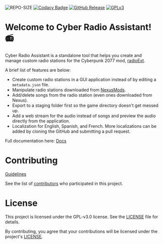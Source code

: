 ![REPO-SIZE](https://img.shields.io/github/repo-size/ethan-hann/CyberRadio-Assistant)
[![Codacy Badge](https://app.codacy.com/project/badge/Grade/210b2b0ad9a748a6a35e3f7048acdf95)](https://app.codacy.com/gh/ethan-hann/CyberRadio-Assistant/dashboard?utm_source=gh&utm_medium=referral&utm_content=&utm_campaign=Badge_grade)
[![GitHub Release](https://img.shields.io/github/v/release/ethan-hann/CyberRadio-Assistant?include_prereleases&display_name=release&style=flat)](https://github.com/ethan-hann/CyberRadio-Assistant/releases)
[![GPLv3](https://img.shields.io/static/v1.svg?label=📃%20License&message=GPL%20v3.0&color=informational)](https://choosealicense.com/licenses/gpl-3.0/)

# Welcome to Cyber Radio Assistant! 📻

Cyber Radio Assistant is a standalone tool that helps you create and manage custom radio stations for the Cyberpunk 2077 mod, [radioExt](https://www.nexusmods.com/cyberpunk2077/mods/4591).

A brief list of features are below:

- Create custom radio stations in a GUI application instead of by editing a `metadata.json` file.
- Manipulate radio stations downloaded from [NexusMods](https://www.nexusmods.com/cyberpunk2077/).
- Add/delete songs from the radio station (even ones downloaded from Nexus).
- Export to a staging folder first so the game directory doesn't get messed up.
- Add a web stream for the audio instead of songs and preview the audio directly from the application.
- Localization for English, Spanish, and French. More localizations can be added by cloning the GitHub and submitting a pull request.

Full documentation here: [Docs](https://ethan-hann.github.io/CyberRadio-Assistant/)

# Contributing

[Guidelines](CONTRIBUTING.md)

See the list of [contributors](https://github.com/ethan-hann/CyberRadio-Assistant/graphs/contributors) who participated in this project.

# License

This project is licensed under the GPL-v3.0 license. See the [LICENSE](LICENSE) file for details.

By contributing, you agree that your contributions will be licensed under the project's [LICENSE](LICENSE).
